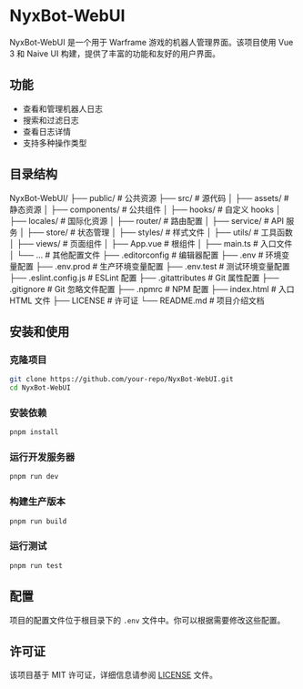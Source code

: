 # NyxBot-WebUI

NyxBot-WebUI 是一个用于 Warframe 游戏的机器人管理界面。该项目使用 Vue 3 和 Naive UI 构建，提供了丰富的功能和友好的用户界面。

## 功能

- 查看和管理机器人日志
- 搜索和过滤日志
- 查看日志详情
- 支持多种操作类型

## 目录结构

NyxBot-WebUI/
├── public/                     # 公共资源
├── src/                        # 源代码
│   ├── assets/                 # 静态资源
│   ├── components/             # 公共组件
│   ├── hooks/                  # 自定义 hooks
│   ├── locales/                # 国际化资源
│   ├── router/                 # 路由配置
│   ├── service/                # API 服务
│   ├── store/                  # 状态管理
│   ├── styles/                 # 样式文件
│   ├── utils/                  # 工具函数
│   ├── views/                  # 页面组件
│   ├── App.vue                 # 根组件
│   ├── main.ts                 # 入口文件
│   └── ...                     # 其他配置文件
├── .editorconfig               # 编辑器配置
├── .env                        # 环境变量配置
├── .env.prod                   # 生产环境变量配置
├── .env.test                   # 测试环境变量配置
├── .eslint.config.js           # ESLint 配置
├── .gitattributes              # Git 属性配置
├── .gitignore                  # Git 忽略文件配置
├── .npmrc                      # NPM 配置
├── index.html                  # 入口 HTML 文件
├── LICENSE                     # 许可证
└── README.md                   # 项目介绍文档

## 安装和使用

### 克隆项目

```bash
git clone https://github.com/your-repo/NyxBot-WebUI.git
cd NyxBot-WebUI
```

### 安装依赖

```bash
pnpm install
```

### 运行开发服务器

```bash
pnpm run dev
```

### 构建生产版本

```bash
pnpm run build
```

### 运行测试

```bash
pnpm run test
```

## 配置

项目的配置文件位于根目录下的 `.env` 文件中。你可以根据需要修改这些配置。

## 许可证

该项目基于 MIT 许可证，详细信息请参阅 [LICENSE](./LICENSE) 文件。
